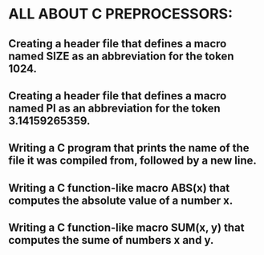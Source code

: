 # ALL ABOUT C PREPROCESSORS:

## Creating a header file that defines a macro named SIZE as an abbreviation for the token 1024.

## Creating a header file that defines a macro named PI as an abbreviation for the token 3.14159265359.

## Writing a C program that prints the name of the file it was compiled from, followed by a new line.

## Writing a C function-like macro ABS(x) that computes the absolute value of a number x.

## Writing a C function-like macro SUM(x, y) that computes the sume of numbers x and y.
